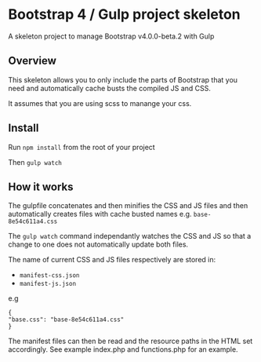 Bootstrap 4 / Gulp project skeleton
===================================

A skeleton project to manage Bootstrap v4.0.0-beta.2 with Gulp


Overview
--------

This skeleton allows you to only include the parts of Bootstrap that you need and automatically cache busts the compiled JS and CSS.

It assumes that you are using scss to manange your css.

Install
-------

Run `npm install` from the root of your project

Then `gulp watch`

How it works
------------

The gulpfile concatenates and then minifies the CSS and JS files and then automatically creates files with cache busted names e.g. `base-8e54c611a4.css`

The `gulp watch` command independantly watches the CSS and JS so that a change to one does not automatically update both files.

The name of current CSS and JS files respectively are stored in:

 - `manifest-css.json`
 - `manifest-js.json`
 
 e.g
 
 ```
{
 "base.css": "base-8e54c611a4.css"
}
```

The manifest files can then be read and the resource paths in the HTML set accordingly. See example index.php and functions.php for an example.





